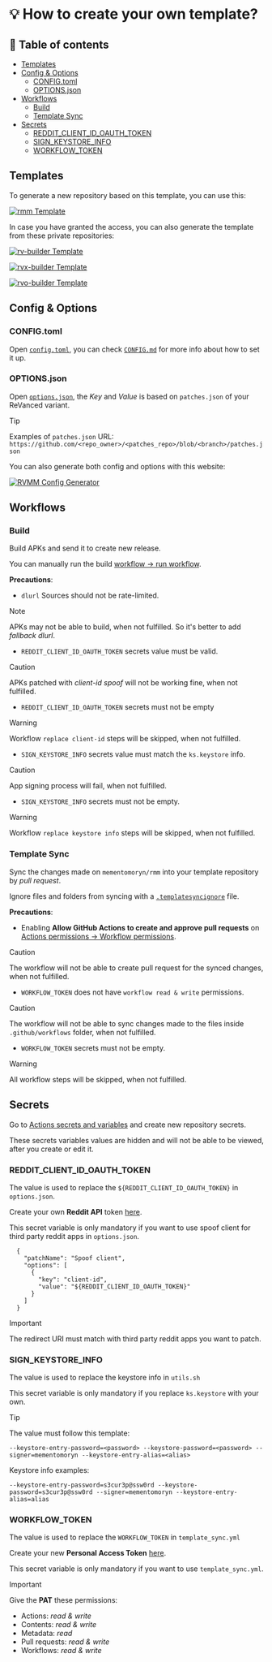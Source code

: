 # 💡 How to create your own template?

## 📜 Table of contents

* [Templates](#templates)
* [Config & Options](#config--options)
  * [CONFIG.toml](#configtoml)
  * [OPTIONS.json](#optionsjson)
* [Workflows](#workflows)
  * [Build](#build)
  * [Template Sync](#template-sync)
* [Secrets](#secrets)
  * [REDDIT_CLIENT_ID_OAUTH_TOKEN](#reddit_client_id_oauth_token)
  * [SIGN_KEYSTORE_INFO](#sign_keystore_info)
  * [WORKFLOW_TOKEN](#workflow_token)

## Templates

To generate a new repository based on this template, you can use this:

[![rmm Template](https://img.shields.io/badge/rmm-Template-444444?style=for-the-badge&logo=github&labelColor=444444&color=222333)](https://github.com/new?template_name=rmm&template_owner=mementomoryn)

In case you have granted the access, you can also generate the template from these private repositories:

[![rv-builder Template](https://img.shields.io/badge/rv%20builder-Template-444444?style=for-the-badge&logo=github&labelColor=444444&color=222333)](https://github.com/new?template_name=rv-builder&template_owner=mementomoryn)

[![rvx-builder Template](https://img.shields.io/badge/rvx%20builder-Template-444444?style=for-the-badge&logo=github&labelColor=444444&color=222333)](https://github.com/new?template_name=rvx-builder&template_owner=mementomoryn)

[![rvo-builder Template](https://img.shields.io/badge/rvo%20builder-Template-444444?style=for-the-badge&logo=github&labelColor=444444&color=222333)](https://github.com/new?template_name=rvo-builder&template_owner=mementomoryn)

## Config & Options

### CONFIG.toml
Open [`config.toml`](../config.toml), you can check [`CONFIG.md`](./CONFIG.md) for more info about how to set it up.

### OPTIONS.json
Open [`options.json`](../options.json), the _Key_ and _Value_ is based on `patches.json` of your ReVanced variant.

> [!TIP]
> Examples of `patches.json` URL: `https://github.com/<repo_owner>/<patches_repo>/blob/<branch>/patches.json`

You can also generate both config and options with this website:

[![RVMM Config Generator](https://img.shields.io/badge/RVMM%20Config-Generate-444444?style=for-the-badge&logo=github%20pages&labelColor=444444&color=222333)](https://j-hc.github.io/rvmm-config-gen/)

## Workflows

### Build
Build APKs and send it to create new release.

You can manually run the build [workflow → run workflow](../../../actions/workflows/build.yml).

**Precautions**:
* `dlurl` Sources should not be rate-limited.
> [!NOTE]
> APKs may not be able to build, when not fulfilled. So it's better to add _fallback dlurl_.

* `REDDIT_CLIENT_ID_OAUTH_TOKEN` secrets value must be valid.
> [!CAUTION]
> APKs patched with _client-id spoof_ will not be working fine, when not fulfilled.

* `REDDIT_CLIENT_ID_OAUTH_TOKEN` secrets must not be empty
> [!WARNING]
> Workflow `replace client-id` steps will be skipped, when not fulfilled.

* `SIGN_KEYSTORE_INFO` secrets value must match the `ks.keystore` info.
> [!CAUTION]
> App signing process will fail, when not fulfilled.

* `SIGN_KEYSTORE_INFO` secrets must not be empty.
> [!WARNING]
> Workflow `replace keystore info` steps will be skipped, when not fulfilled.

### Template Sync
Sync the changes made on `mementomoryn/rmm` into your template repository by *pull request*.

Ignore files and folders from syncing with a [`.templatesyncignore`](./.templatesyncignore) file.

**Precautions**:

* Enabling **Allow GitHub Actions to create and approve pull requests** on [Actions permissions → Workflow permissions](../../../settings/actions).
> [!CAUTION]
> The workflow will not be able to create pull request for the synced changes, when not fulfilled.

* `WORKFLOW_TOKEN` does not have `workflow read & write` permissions.
> [!CAUTION]
> The workflow will not be able to sync changes made to the files inside `.github/workflows` folder, when not fulfilled.

* `WORKFLOW_TOKEN` secrets must not be empty.
> [!WARNING]
> All workflow steps will be skipped, when not fulfilled.

## Secrets

Go to [Actions secrets and variables](../../../settings/secrets/actions) and create new repository secrets.

These secrets variables values are hidden and will not be able to be viewed, after you create or edit it.

### REDDIT_CLIENT_ID_OAUTH_TOKEN
The value is used to replace the `${REDDIT_CLIENT_ID_OAUTH_TOKEN}` in `options.json`.

Create your own **Reddit API** token [here](https://www.reddit.com/prefs/apps).

This secret variable is only mandatory if you want to use spoof client for third party reddit apps in `options.json`.

```
  {
    "patchName": "Spoof client",
    "options": [
      {
        "key": "client-id",
        "value": "${REDDIT_CLIENT_ID_OAUTH_TOKEN}"
      }
    ]
  }
```

> [!IMPORTANT]
> The redirect URI must match with third party reddit apps you want to patch.

### SIGN_KEYSTORE_INFO
The value is used to replace the keystore info in `utils.sh`

This secret variable is only mandatory if you replace `ks.keystore` with your own.

> [!TIP]
> The value must follow this template:
>
> `--keystore-entry-password=<password> --keystore-password=<password> --signer=mementomoryn --keystore-entry-alias=<alias>`
>
> Keystore info examples:
>
> `--keystore-entry-password=s3cur3p@ssw0rd --keystore-password=s3cur3p@ssw0rd --signer=mementomoryn --keystore-entry-alias=alias`

### WORKFLOW_TOKEN
The value is used to replace the `WORKFLOW_TOKEN` in `template_sync.yml`

Create your new **Personal Access Token** [here](https://github.com/settings/tokens?type=beta).

This secret variable is only mandatory if you want to use `template_sync.yml`.

> [!IMPORTANT]
> Give the **PAT** these permissions:
> * Actions: _read & write_
> * Contents: _read & write_
> * Metadata: _read_
> * Pull requests: _read & write_
> * Workflows: _read & write_